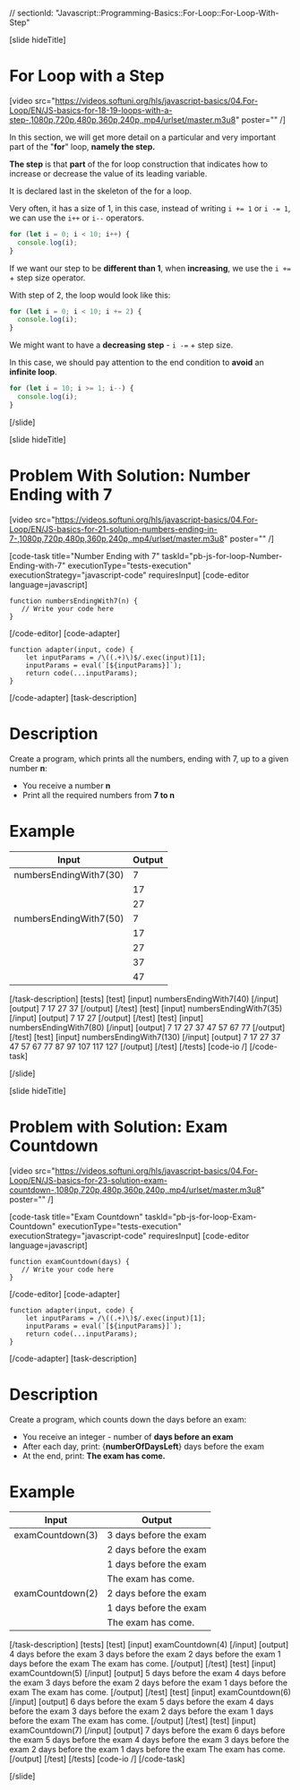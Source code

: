// sectionId: "Javascript::Programming-Basics::For-Loop::For-Loop-With-Step"

[slide hideTitle]

# For Loop with a Step

[video src="https://videos.softuni.org/hls/javascript-basics/04.For-Loop/EN/JS-basics-for-18-19-loops-with-a-step-,1080p,720p,480p,360p,240p,.mp4/urlset/master.m3u8" poster="" /]

In this section, we will get more detail on a particular and very important part of the "**for**" loop, **namely the step.**

**The step** is that **part** of the for loop construction that indicates how to increase or decrease the value of its leading variable.

It is declared last in the skeleton of the for a loop.

Very often, it has a size of 1, in this case, instead of writing `i += 1` or `i -= 1`, we can use the `i++` or `i--` operators.

```js live
for (let i = 0; i < 10; i++) {
  console.log(i);
}
```

If we want our step to be **different than 1**, when **increasing**, we use the `i +=` + step size operator.

With step of 2, the loop would look like this:

```js live
for (let i = 0; i < 10; i += 2) {
  console.log(i);
}
```

We might want to have a **decreasing step** - `i -=` + step size.

In this case, we should pay attention to the end condition to **avoid** an **infinite loop**.

```js live
for (let i = 10; i >= 1; i--) {
  console.log(i);
}
```

[/slide]

[slide hideTitle]

# Problem With Solution: Number Ending with 7

[video src="https://videos.softuni.org/hls/javascript-basics/04.For-Loop/EN/JS-basics-for-21-solution-numbers-ending-in-7-,1080p,720p,480p,360p,240p,.mp4/urlset/master.m3u8" poster="" /]

[code-task title="Number Ending with 7" taskId="pb-js-for-loop-Number-Ending-with-7" executionType="tests-execution" executionStrategy="javascript-code" requiresInput]
[code-editor language=javascript]

```
function numbersEndingWith7(n) {
   // Write your code here
}
```

[/code-editor]
[code-adapter]

```
function adapter(input, code) {
    let inputParams = /\((.+)\)$/.exec(input)[1];
    inputParams = eval(`[${inputParams}]`);
    return code(...inputParams);
}
```

[/code-adapter]
[task-description]

# Description

Create a program, which prints all the numbers, ending with 7, up to a given number **n**:

- You receive a number **n**
- Print all the required numbers from **7 to n**

# Example

| **Input**              | **Output** |
| ---------------------- | ---------- |
| numbersEndingWith7(30) | 7          |
|                        | 17         |
|                        | 27         |
| numbersEndingWith7(50) | 7          |
|                        | 17         |
|                        | 27         |
|                        | 37         |
|                        | 47         |

[/task-description]
[tests]
[test]
[input]
numbersEndingWith7(40)
[/input]
[output]
7
17
27
37
[/output]
[/test]
[test]
[input]
numbersEndingWith7(35)
[/input]
[output]
7
17
27
[/output]
[/test]
[test]
[input]
numbersEndingWith7(80)
[/input]
[output]
7
17
27
37
47
57
67
77
[/output]
[/test]
[test]
[input]
numbersEndingWith7(130)
[/input]
[output]
7
17
27
37
47
57
67
77
87
97
107
117
127
[/output]
[/test]
[/tests]
[code-io /]
[/code-task]

[/slide]

[slide hideTitle]

# Problem with Solution: Exam Countdown

[video src="https://videos.softuni.org/hls/javascript-basics/04.For-Loop/EN/JS-basics-for-23-solution-exam-countdown-,1080p,720p,480p,360p,240p,.mp4/urlset/master.m3u8" poster="" /]

[code-task title="Exam Countdown" taskId="pb-js-for-loop-Exam-Countdown" executionType="tests-execution" executionStrategy="javascript-code" requiresInput]
[code-editor language=javascript]

```
function examCountdown(days) {
   // Write your code here
}
```

[/code-editor]
[code-adapter]

```
function adapter(input, code) {
    let inputParams = /\((.+)\)$/.exec(input)[1];
    inputParams = eval(`[${inputParams}]`);
    return code(...inputParams);
}
```

[/code-adapter]
[task-description]

# Description

Create a program, which counts down the days before an exam:

- You receive an integer - number of **days before an exam**
- After each day, print: \{**numberOfDaysLeft**\} days before the exam
- At the end, print: **The exam has come.**

# Example

| **Input**        | **Output**             |
| ---------------- | ---------------------- |
| examCountdown(3) | 3 days before the exam |
|                  | 2 days before the exam |
|                  | 1 days before the exam |
|                  | The exam has come.     |
| examCountdown(2) | 2 days before the exam |
|                  | 1 days before the exam |
|                  | The exam has come.     |


[/task-description]
[tests]
[test]
[input]
examCountdown(4)
[/input]
[output]
4 days before the exam
3 days before the exam
2 days before the exam
1 days before the exam
The exam has come.
[/output]
[/test]
[test]
[input]
examCountdown(5)
[/input]
[output]
5 days before the exam
4 days before the exam
3 days before the exam
2 days before the exam
1 days before the exam
The exam has come.
[/output]
[/test]
[test]
[input]
examCountdown(6)
[/input]
[output]
6 days before the exam
5 days before the exam
4 days before the exam
3 days before the exam
2 days before the exam
1 days before the exam
The exam has come.
[/output]
[/test]
[test]
[input]
examCountdown(7)
[/input]
[output]
7 days before the exam
6 days before the exam
5 days before the exam
4 days before the exam
3 days before the exam
2 days before the exam
1 days before the exam
The exam has come.
[/output]
[/test]
[/tests]
[code-io /]
[/code-task]

[/slide]
